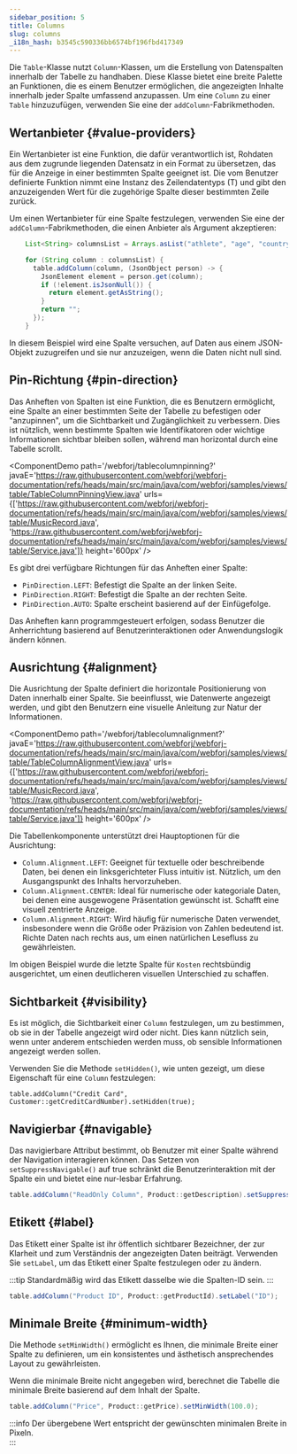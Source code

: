 ```yaml
---
sidebar_position: 5
title: Columns
slug: columns
_i18n_hash: b3545c590336bb6574bf196fbd417349
---
```

<DocChip chip='since' label='24.00' />
<JavadocLink type="table" location="com/webforj/component/table/Column" top='true'/>

Die `Table`-Klasse nutzt `Column`-Klassen, um die Erstellung von Datenspalten innerhalb der Tabelle zu handhaben. Diese Klasse bietet eine breite Palette an Funktionen, die es einem Benutzer ermöglichen, die angezeigten Inhalte innerhalb jeder Spalte umfassend anzupassen. Um eine `Column` zu einer `Table` hinzuzufügen, verwenden Sie eine der `addColumn`-Fabrikmethoden.

## Wertanbieter {#value-providers}

Ein Wertanbieter ist eine Funktion, die dafür verantwortlich ist, Rohdaten aus dem zugrunde liegenden Datensatz in ein Format zu übersetzen, das für die Anzeige in einer bestimmten Spalte geeignet ist. Die vom Benutzer definierte Funktion nimmt eine Instanz des Zeilendatentyps (T) und gibt den anzuzeigenden Wert für die zugehörige Spalte dieser bestimmten Zeile zurück.

Um einen Wertanbieter für eine Spalte festzulegen, verwenden Sie eine der `addColumn`-Fabrikmethoden, die einen Anbieter als Argument akzeptieren:

```java
    List<String> columnsList = Arrays.asList("athlete", "age", "country", "year", "sport", "gold", "silver", "bronze", "total");

    for (String column : columnsList) {
      table.addColumn(column, (JsonObject person) -> {
        JsonElement element = person.get(column);
        if (!element.isJsonNull()) {
          return element.getAsString();
        }
        return "";
      });
    }
```

In diesem Beispiel wird eine Spalte versuchen, auf Daten aus einem JSON-Objekt zuzugreifen und sie nur anzuzeigen, wenn die Daten nicht null sind.

## Pin-Richtung {#pin-direction}

Das Anheften von Spalten ist eine Funktion, die es Benutzern ermöglicht, eine Spalte an einer bestimmten Seite der Tabelle zu befestigen oder "anzupinnen", um die Sichtbarkeit und Zugänglichkeit zu verbessern. Dies ist nützlich, wenn bestimmte Spalten wie Identifikatoren oder wichtige Informationen sichtbar bleiben sollen, während man horizontal durch eine Tabelle scrollt.

<ComponentDemo 
path='/webforj/tablecolumnpinning?' 
javaE='https://raw.githubusercontent.com/webforj/webforj-documentation/refs/heads/main/src/main/java/com/webforj/samples/views/table/TableColumnPinningView.java'
urls={['https://raw.githubusercontent.com/webforj/webforj-documentation/refs/heads/main/src/main/java/com/webforj/samples/views/table/MusicRecord.java', 
'https://raw.githubusercontent.com/webforj/webforj-documentation/refs/heads/main/src/main/java/com/webforj/samples/views/table/Service.java']}
height='600px'
/>

Es gibt drei verfügbare Richtungen für das Anheften einer Spalte:

- `PinDirection.LEFT`: Befestigt die Spalte an der linken Seite.
- `PinDirection.RIGHT`: Befestigt die Spalte an der rechten Seite.
- `PinDirection.AUTO`: Spalte erscheint basierend auf der Einfügefolge.

Das Anheften kann programmgesteuert erfolgen, sodass Benutzer die Anherrichtung basierend auf Benutzerinteraktionen oder Anwendungslogik ändern können.

## Ausrichtung {#alignment}

Die Ausrichtung der Spalte definiert die horizontale Positionierung von Daten innerhalb einer Spalte. Sie beeinflusst, wie Datenwerte angezeigt werden, und gibt den Benutzern eine visuelle Anleitung zur Natur der Informationen. 

<ComponentDemo 
path='/webforj/tablecolumnalignment?' 
javaE='https://raw.githubusercontent.com/webforj/webforj-documentation/refs/heads/main/src/main/java/com/webforj/samples/views/table/TableColumnAlignmentView.java'
urls={['https://raw.githubusercontent.com/webforj/webforj-documentation/refs/heads/main/src/main/java/com/webforj/samples/views/table/MusicRecord.java', 
'https://raw.githubusercontent.com/webforj/webforj-documentation/refs/heads/main/src/main/java/com/webforj/samples/views/table/Service.java']}
height='600px'
/>

Die Tabellenkomponente unterstützt drei Hauptoptionen für die Ausrichtung:

- `Column.Alignment.LEFT`: Geeignet für textuelle oder beschreibende Daten, bei denen ein linksgerichteter Fluss intuitiv ist. Nützlich, um den Ausgangspunkt des Inhalts hervorzuheben.
- `Column.Alignment.CENTER`: Ideal für numerische oder kategoriale Daten, bei denen eine ausgewogene Präsentation gewünscht ist. Schafft eine visuell zentrierte Anzeige.
- `Column.Alignment.RIGHT`: Wird häufig für numerische Daten verwendet, insbesondere wenn die Größe oder Präzision von Zahlen bedeutend ist. Richte Daten nach rechts aus, um einen natürlichen Lesefluss zu gewährleisten.

Im obigen Beispiel wurde die letzte Spalte für `Kosten` rechtsbündig ausgerichtet, um einen deutlicheren visuellen Unterschied zu schaffen.

## Sichtbarkeit {#visibility}

Es ist möglich, die Sichtbarkeit einer `Column` festzulegen, um zu bestimmen, ob sie in der Tabelle angezeigt wird oder nicht. Dies kann nützlich sein, wenn unter anderem entschieden werden muss, ob sensible Informationen angezeigt werden sollen.

Verwenden Sie die Methode `setHidden()`, wie unten gezeigt, um diese Eigenschaft für eine `Column` festzulegen:

`table.addColumn("Credit Card", Customer::getCreditCardNumber).setHidden(true);`

## Navigierbar {#navigable}

Das navigierbare Attribut bestimmt, ob Benutzer mit einer Spalte während der Navigation interagieren können. Das Setzen von `setSuppressNavigable()` auf true schränkt die Benutzerinteraktion mit der Spalte ein und bietet eine nur-lesbar Erfahrung.

```java
table.addColumn("ReadOnly Column", Product::getDescription).setSuppressNavigable(true);
```

## Etikett {#label}

Das Etikett einer Spalte ist ihr öffentlich sichtbarer Bezeichner, der zur Klarheit und zum Verständnis der angezeigten Daten beiträgt. Verwenden Sie `setLabel`, um das Etikett einer Spalte festzulegen oder zu ändern.

:::tip
Standardmäßig wird das Etikett dasselbe wie die Spalten-ID sein.
:::

```java
table.addColumn("Product ID", Product::getProductId).setLabel("ID");
```

## Minimale Breite {#minimum-width}

Die Methode `setMinWidth()` ermöglicht es Ihnen, die minimale Breite einer Spalte zu definieren, um ein konsistentes und ästhetisch ansprechendes Layout zu gewährleisten.

Wenn die minimale Breite nicht angegeben wird, berechnet die Tabelle die minimale Breite basierend auf dem Inhalt der Spalte.

```java
table.addColumn("Price", Product::getPrice).setMinWidth(100.0);
```

:::info
Der übergebene Wert entspricht der gewünschten minimalen Breite in Pixeln.  
:::
